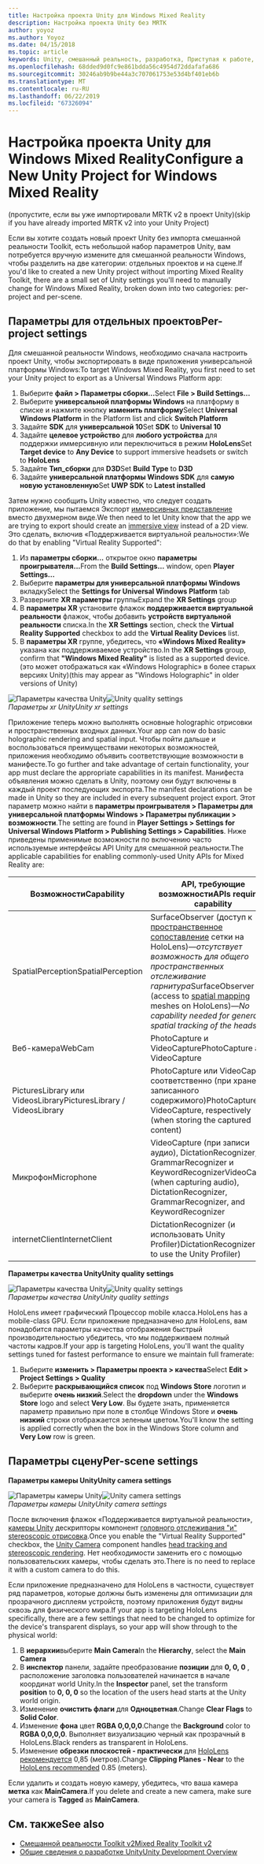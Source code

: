 ```yaml
---
title: Настройка проекта Unity для Windows Mixed Reality
description: Настройка проекта Unity без MRTK
author: yoyoz
ms.author: Yoyoz
ms.date: 04/15/2018
ms.topic: article
keywords: Unity, смешанный реальность, разработка, Приступая к работе, новый проект
ms.openlocfilehash: 68dded9d0fc9e861bdda56c4954d72ddafafa686
ms.sourcegitcommit: 30246ab9b9be44a3c707061753e53d4bf401eb6b
ms.translationtype: MT
ms.contentlocale: ru-RU
ms.lasthandoff: 06/22/2019
ms.locfileid: "67326094"
---
```

# <a name="configure-a-new-unity-project-for-windows-mixed-reality"></a><span data-ttu-id="83ff2-104">Настройка проекта Unity для Windows Mixed Reality</span><span class="sxs-lookup"><span data-stu-id="83ff2-104">Configure a New Unity Project for Windows Mixed Reality</span></span> 

<span data-ttu-id="83ff2-105">(пропустите, если вы уже импортировали MRTK v2 в проект Unity)</span><span class="sxs-lookup"><span data-stu-id="83ff2-105">(skip if you have already imported MRTK v2 into your Unity Project)</span></span>

<span data-ttu-id="83ff2-106">Если вы хотите создать новый проект Unity без импорта смешанной реальности Toolkit, есть небольшой набор параметров Unity, вам потребуется вручную измените для смешанной реальности Windows, чтобы разделить на две категории: отдельных проектов и на сцене.</span><span class="sxs-lookup"><span data-stu-id="83ff2-106">If you'd like to created a new Unity project without importing Mixed Reality Toolkit, there are a small set of Unity settings you'll need to manually change for Windows Mixed Reality, broken down into two categories: per-project and per-scene.</span></span>

## <a name="per-project-settings"></a><span data-ttu-id="83ff2-107">Параметры для отдельных проектов</span><span class="sxs-lookup"><span data-stu-id="83ff2-107">Per-project settings</span></span>

<span data-ttu-id="83ff2-108">Для смешанной реальности Windows, необходимо сначала настроить проект Unity, чтобы экспортировать в виде приложения универсальной платформы Windows:</span><span class="sxs-lookup"><span data-stu-id="83ff2-108">To target Windows Mixed Reality, you first need to set your Unity project to export as a Universal Windows Platform app:</span></span> 
1. <span data-ttu-id="83ff2-109">Выберите **файл > Параметры сборки...**</span><span class="sxs-lookup"><span data-stu-id="83ff2-109">Select **File > Build Settings...**</span></span>
2. <span data-ttu-id="83ff2-110">Выберите **универсальной платформы Windows** на платформу в списке и нажмите кнопку **изменить платформу**</span><span class="sxs-lookup"><span data-stu-id="83ff2-110">Select **Universal Windows Platform** in the Platform list and click **Switch Platform**</span></span>
3. <span data-ttu-id="83ff2-111">Задайте **SDK** для **универсальной 10**</span><span class="sxs-lookup"><span data-stu-id="83ff2-111">Set **SDK** to **Universal 10**</span></span>
4. <span data-ttu-id="83ff2-112">Задайте **целевое устройство** для **любого устройства** для поддержки иммерсивную или переключиться в режим **HoloLens**</span><span class="sxs-lookup"><span data-stu-id="83ff2-112">Set **Target device** to **Any Device** to support immersive headsets or switch to **HoloLens**</span></span>
5. <span data-ttu-id="83ff2-113">Задайте **Тип_сборки** для **D3D**</span><span class="sxs-lookup"><span data-stu-id="83ff2-113">Set **Build Type** to **D3D**</span></span>
6. <span data-ttu-id="83ff2-114">Задайте **универсальной платформы Windows SDK** для **самую новую установленную**</span><span class="sxs-lookup"><span data-stu-id="83ff2-114">Set **UWP SDK** to **Latest installed**</span></span>

<span data-ttu-id="83ff2-115">Затем нужно сообщить Unity известно, что следует создать приложение, мы пытаемся Экспорт [иммерсивных представление](app-views.md) вместо двухмерном виде.</span><span class="sxs-lookup"><span data-stu-id="83ff2-115">We then need to let Unity know that the app we are trying to export should create an [immersive view](app-views.md) instead of a 2D view.</span></span> <span data-ttu-id="83ff2-116">Это сделать, включив «Поддерживается виртуальной реальности»:</span><span class="sxs-lookup"><span data-stu-id="83ff2-116">We do that by enabling "Virtual Reality Supported":</span></span>
1. <span data-ttu-id="83ff2-117">Из **параметры сборки...**  открытое окно **параметры проигрывателя...**</span><span class="sxs-lookup"><span data-stu-id="83ff2-117">From the **Build Settings...** window, open **Player Settings...**</span></span>
2. <span data-ttu-id="83ff2-118">Выберите **параметры для универсальной платформы Windows** вкладку</span><span class="sxs-lookup"><span data-stu-id="83ff2-118">Select the **Settings for Universal Windows Platform** tab</span></span>
3. <span data-ttu-id="83ff2-119">Разверните **XR параметры** группы</span><span class="sxs-lookup"><span data-stu-id="83ff2-119">Expand the **XR Settings** group</span></span>
4. <span data-ttu-id="83ff2-120">В **параметры XR** установите флажок **поддерживается виртуальной реальности** флажок, чтобы добавить **устройств виртуальной реальности** списка.</span><span class="sxs-lookup"><span data-stu-id="83ff2-120">In the **XR Settings** section, check the **Virtual Reality Supported** checkbox to add the **Virtual Reality Devices** list.</span></span>
5. <span data-ttu-id="83ff2-121">В **параметры XR** группе, убедитесь, что **«Windows Mixed Reality»** указана как поддерживаемое устройство.</span><span class="sxs-lookup"><span data-stu-id="83ff2-121">In the **XR Settings** group, confirm that **"Windows Mixed Reality"** is listed as a supported device.</span></span> <span data-ttu-id="83ff2-122">(это может отображаться как «Windows Holographic» в более старых версиях Unity)</span><span class="sxs-lookup"><span data-stu-id="83ff2-122">(this may appear as "Windows Holographic" in older versions of Unity)</span></span>

<span data-ttu-id="83ff2-123">![Параметры качества Unity](images/getting-started-unity-quality-settings.jpg)</span><span class="sxs-lookup"><span data-stu-id="83ff2-123">![Unity quality settings](images/getting-started-unity-quality-settings.jpg)</span></span><br>
<span data-ttu-id="83ff2-124">*Параметры xr Unity*</span><span class="sxs-lookup"><span data-stu-id="83ff2-124">*Unity xr settings*</span></span>

<span data-ttu-id="83ff2-125">Приложение теперь можно выполнять основные holographic отрисовки и пространственных входных данных.</span><span class="sxs-lookup"><span data-stu-id="83ff2-125">Your app can now do basic holographic rendering and spatial input.</span></span> <span data-ttu-id="83ff2-126">Чтобы пойти дальше и воспользоваться преимуществами некоторых возможностей, приложения необходимо объявить соответствующие возможности в манифесте.</span><span class="sxs-lookup"><span data-stu-id="83ff2-126">To go further and take advantage of certain functionality, your app must declare the appropriate capabilities in its manifest.</span></span> <span data-ttu-id="83ff2-127">Манифеста объявления можно сделать в Unity, поэтому они будут включены в каждый проект последующих экспорта.</span><span class="sxs-lookup"><span data-stu-id="83ff2-127">The manifest declarations can be made in Unity so they are included in every subsequent project export.</span></span> <span data-ttu-id="83ff2-128">Этот параметр можно найти в **параметры проигрывателя > Параметры для универсальной платформы Windows > Параметры публикации > возможности**.</span><span class="sxs-lookup"><span data-stu-id="83ff2-128">The setting are found in **Player Settings > Settings for Universal Windows Platform > Publishing Settings > Capabilities**.</span></span> <span data-ttu-id="83ff2-129">Ниже приведены применимые возможности по включению часто используемые интерфейсы API Unity для смешанной реальности.</span><span class="sxs-lookup"><span data-stu-id="83ff2-129">The applicable capabilities for enabling commonly-used Unity APIs for Mixed Reality are:</span></span>

|  <span data-ttu-id="83ff2-130">Возможности</span><span class="sxs-lookup"><span data-stu-id="83ff2-130">Capability</span></span>  |  <span data-ttu-id="83ff2-131">API, требующие возможности</span><span class="sxs-lookup"><span data-stu-id="83ff2-131">APIs requiring capability</span></span> | 
|----------|----------|
|  <span data-ttu-id="83ff2-132">SpatialPerception</span><span class="sxs-lookup"><span data-stu-id="83ff2-132">SpatialPerception</span></span>  |  <span data-ttu-id="83ff2-133">SurfaceObserver (доступ к [пространственное сопоставление](spatial-mapping.md) сетки на HoloLens)&mdash;*отсутствует возможность для общего пространственных отслеживание гарнитура*</span><span class="sxs-lookup"><span data-stu-id="83ff2-133">SurfaceObserver (access to [spatial mapping](spatial-mapping.md) meshes on HoloLens)&mdash;*No capability needed for general spatial tracking of the headset*</span></span> | 
|  <span data-ttu-id="83ff2-134">Веб-камера</span><span class="sxs-lookup"><span data-stu-id="83ff2-134">WebCam</span></span>  |  <span data-ttu-id="83ff2-135">PhotoCapture и VideoCapture</span><span class="sxs-lookup"><span data-stu-id="83ff2-135">PhotoCapture and VideoCapture</span></span> | 
|  <span data-ttu-id="83ff2-136">PicturesLibrary или VideosLibrary</span><span class="sxs-lookup"><span data-stu-id="83ff2-136">PicturesLibrary / VideosLibrary</span></span>  |  <span data-ttu-id="83ff2-137">PhotoCapture или VideoCapture, соответственно (при хранении записанного содержимого)</span><span class="sxs-lookup"><span data-stu-id="83ff2-137">PhotoCapture or VideoCapture, respectively (when storing the captured content)</span></span> | 
|  <span data-ttu-id="83ff2-138">Микрофон</span><span class="sxs-lookup"><span data-stu-id="83ff2-138">Microphone</span></span>  |  <span data-ttu-id="83ff2-139">VideoCapture (при записи аудио), DictationRecognizer, GrammarRecognizer и KeywordRecognizer</span><span class="sxs-lookup"><span data-stu-id="83ff2-139">VideoCapture (when capturing audio), DictationRecognizer, GrammarRecognizer, and KeywordRecognizer</span></span> | 
|  <span data-ttu-id="83ff2-140">internetClient</span><span class="sxs-lookup"><span data-stu-id="83ff2-140">InternetClient</span></span>  |  <span data-ttu-id="83ff2-141">DictationRecognizer (и использовать Unity Profiler)</span><span class="sxs-lookup"><span data-stu-id="83ff2-141">DictationRecognizer (and to use the Unity Profiler)</span></span> | 

<span data-ttu-id="83ff2-142">**Параметры качества Unity**</span><span class="sxs-lookup"><span data-stu-id="83ff2-142">**Unity quality settings**</span></span>

<span data-ttu-id="83ff2-143">![Параметры качества Unity](images/getting-started-unity-quality-settings.jpg)</span><span class="sxs-lookup"><span data-stu-id="83ff2-143">![Unity quality settings](images/getting-started-unity-quality-settings.jpg)</span></span><br>
<span data-ttu-id="83ff2-144">*Параметры качества Unity*</span><span class="sxs-lookup"><span data-stu-id="83ff2-144">*Unity quality settings*</span></span>

<span data-ttu-id="83ff2-145">HoloLens имеет графический Процессор mobile класса.</span><span class="sxs-lookup"><span data-stu-id="83ff2-145">HoloLens has a mobile-class GPU.</span></span> <span data-ttu-id="83ff2-146">Если приложение предназначено для HoloLens, вам понадобится параметры качества отображения быстрый производительностью убедитесь, что мы поддерживаем полный частоты кадров.</span><span class="sxs-lookup"><span data-stu-id="83ff2-146">If your app is targeting HoloLens, you'll want the quality settings tuned for fastest performance to ensure we maintain full framerate:</span></span>
1. <span data-ttu-id="83ff2-147">Выберите **изменить > Параметры проекта > качества**</span><span class="sxs-lookup"><span data-stu-id="83ff2-147">Select **Edit > Project Settings > Quality**</span></span>
2. <span data-ttu-id="83ff2-148">Выберите **раскрывающийся список** под **Windows Store** логотип и выберите **очень низкий**.</span><span class="sxs-lookup"><span data-stu-id="83ff2-148">Select the **dropdown** under the **Windows Store** logo and select **Very Low**.</span></span> <span data-ttu-id="83ff2-149">Вы будете знать, применяется параметр правильно при поле в столбце Windows Store и **очень низкий** строки отображается зеленым цветом.</span><span class="sxs-lookup"><span data-stu-id="83ff2-149">You'll know the setting is applied correctly when the box in the Windows Store column and **Very Low** row is green.</span></span>

## <a name="per-scene-settings"></a><span data-ttu-id="83ff2-150">Параметры сцену</span><span class="sxs-lookup"><span data-stu-id="83ff2-150">Per-scene settings</span></span>

<span data-ttu-id="83ff2-151">**Параметры камеры Unity**</span><span class="sxs-lookup"><span data-stu-id="83ff2-151">**Unity camera settings**</span></span>

<span data-ttu-id="83ff2-152">![Параметры камеры Unity](images/Unitycamerasettings.png)</span><span class="sxs-lookup"><span data-stu-id="83ff2-152">![Unity camera settings](images/Unitycamerasettings.png)</span></span><br>
<span data-ttu-id="83ff2-153">*Параметры камеры Unity*</span><span class="sxs-lookup"><span data-stu-id="83ff2-153">*Unity camera settings*</span></span>

<span data-ttu-id="83ff2-154">После включения флажок «Поддерживается виртуальной реальности», [камеры Unity](camera-in-unity.md) дескрипторы компонент [головного отслеживания "и" stereoscopic отрисовка](rendering.md).</span><span class="sxs-lookup"><span data-stu-id="83ff2-154">Once you enable the "Virtual Reality Supported" checkbox, the [Unity Camera](camera-in-unity.md) component handles [head tracking and stereoscopic rendering](rendering.md).</span></span> <span data-ttu-id="83ff2-155">Нет необходимости заменить его с помощью пользовательских камеры, чтобы сделать это.</span><span class="sxs-lookup"><span data-stu-id="83ff2-155">There is no need to replace it with a custom camera to do this.</span></span>

<span data-ttu-id="83ff2-156">Если приложение предназначено для HoloLens в частности, существует ряд параметров, которые должны быть изменены для оптимизации для прозрачного дисплеям устройств, поэтому приложения будут видны сквозь для физического мира.</span><span class="sxs-lookup"><span data-stu-id="83ff2-156">If your app is targeting HoloLens specifically, there are a few settings that need to be changed to optimize for the device's transparent displays, so your app will show through to the physical world:</span></span>
1. <span data-ttu-id="83ff2-157">В **иерархии**выберите **Main Camera**</span><span class="sxs-lookup"><span data-stu-id="83ff2-157">In the **Hierarchy**, select the **Main Camera**</span></span>
2. <span data-ttu-id="83ff2-158">В **инспектор** панели, задайте преобразование **позиции** для **0, 0, 0** , расположение заголовка пользователей начинается в начале координат world Unity.</span><span class="sxs-lookup"><span data-stu-id="83ff2-158">In the **Inspector** panel, set the transform **position** to **0, 0, 0** so the location of the users head starts at the Unity world origin.</span></span>
3. <span data-ttu-id="83ff2-159">Изменение **очистить флаги** для **Одноцветная**.</span><span class="sxs-lookup"><span data-stu-id="83ff2-159">Change **Clear Flags** to **Solid Color**.</span></span>
4. <span data-ttu-id="83ff2-160">Изменение **фона** цвет **RGBA 0,0,0,0**.</span><span class="sxs-lookup"><span data-stu-id="83ff2-160">Change the **Background** color to **RGBA 0,0,0,0**.</span></span> <span data-ttu-id="83ff2-161">Выполняет визуализацию черный как прозрачный в HoloLens.</span><span class="sxs-lookup"><span data-stu-id="83ff2-161">Black renders as transparent in HoloLens.</span></span>
5. <span data-ttu-id="83ff2-162">Изменение **обрезки плоскостей - практически** для [HoloLens рекомендуется](camera-in-unity.md#clip-planes) 0,85 (метров).</span><span class="sxs-lookup"><span data-stu-id="83ff2-162">Change **Clipping Planes - Near** to the [HoloLens recommended](camera-in-unity.md#clip-planes) 0.85 (meters).</span></span>

<span data-ttu-id="83ff2-163">Если удалить и создать новую камеру, убедитесь, что ваша камера **метка** как **MainCamera**.</span><span class="sxs-lookup"><span data-stu-id="83ff2-163">If you delete and create a new camera, make sure your camera is **Tagged** as **MainCamera**.</span></span>


## <a name="see-also"></a><span data-ttu-id="83ff2-164">См. также</span><span class="sxs-lookup"><span data-stu-id="83ff2-164">See also</span></span>
* [<span data-ttu-id="83ff2-165">Смешанной реальности Toolkit v2</span><span class="sxs-lookup"><span data-stu-id="83ff2-165">Mixed Reality Toolkit v2</span></span>](mrtk-getting-started.md)
* [<span data-ttu-id="83ff2-166">Общие сведения о разработке Unity</span><span class="sxs-lookup"><span data-stu-id="83ff2-166">Unity Development Overview</span></span>](unity-development-overview.md)

